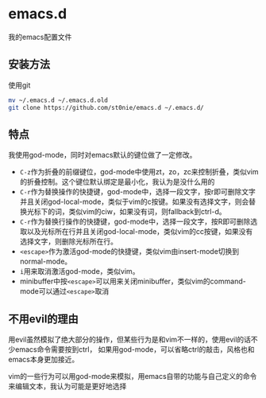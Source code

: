 # emacs.d

我的emacs配置文件

## 安装方法

使用git
```sh
mv ~/.emacs.d ~/.emacs.d.old
git clone https://github.com/st0nie/emacs.d ~/.emacs.d/
```

## 特点

我使用god-mode，同时对emacs默认的键位做了一定修改。

- `C-z`作为折叠的前缀键位，god-mode中使用zt，zo，zc来控制折叠，类似vim的折叠控制。这个键位默认绑定是最小化，我认为是没什么用的
- `C-r`作为替换操作的快捷键，god-mode中，选择一段文字，按r即可删除文字并且关闭god-local-mode，类似于vim的c按键。如果没有选择文字，则会替换光标下的词，类似vim的ciw，如果没有词，则fallback到ctrl-d。
- `C-r`作为替换行操作的快捷键，god-mode中，选择一段文字，按R即可删除选取以及光标所在行并且关闭god-local-mode，类似vim的cc按键，如果没有选择文字，则删除光标所在行。
- `<escape>`作为激活god-mode的快捷键，类似vim由insert-mode切换到normal-mode。
- `i`用来取消激活god-mode，类似vim。
- minibuffer中按`<escape>`可以用来关闭minibuffer，类似vim的command-mode可以通过`<escape>`取消

## 不用evil的理由

用evil虽然模拟了绝大部分的操作，但某些行为是和vim不一样的，使用evil的话不少emacs命令需要按到ctrl，
如果用god-mode，可以省略ctrl的敲击，风格也和emacs本身更加接近。

vim的一些行为可以用god-mode来模拟，用emacs自带的功能与自己定义的命令来编辑文本，我认为可能是更好地选择
